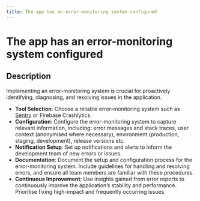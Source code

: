 ```yaml
---
title: The app has an error-monitoring system configured
---
```


# The app has an error-monitoring system configured

## Description

Implementing an error-monitoring system is crucial for proactively identifying, diagnosing, and resolving issues in the application.

- **Tool Selection**: Choose a reliable error-monitoring system such as [Sentry](https://sentry.io) or Firebase Crashlytics.
- **Configuration**: Configure the error-monitoring system to capture relevant information, including: error messages and stack traces, user context (anonymised where necessary), environment (production, staging, development), release versions etc.
- **Notification Setup**: Set up notifications and alerts to inform the development team of new errors or issues.
- **Documentation**: Document the setup and configuration process for the error-monitoring system. Include guidelines for handling and resolving errors, and ensure all team members are familiar with these procedures.
- **Continuous Improvement**: Use insights gained from error reports to continuously improve the application’s stability and performance. Prioritise fixing high-impact and frequently occurring issues.
